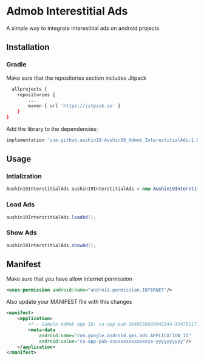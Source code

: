 
# Admob Interestitial Ads

A simple way to integrate interestitial ads on android projects.


## Installation

### Gradle
Make sure that the repositories section includes Jitpack

```bash
  allprojects {
    repositories {
        ...
        maven { url 'https://jitpack.io' }
    }
}
```
Add the library to the dependencies:

```bash    
implementation 'com.github.aushin19:Aushin19_Admob_InterestitialAds:1.0.0'
```
## Usage

### Intialization

```java
Aushin19InterstitialAds aushin19InterstitialAds = new Aushin19InterstitialAds(MainActivity.this, "ca-app-pub-3940256099942544/1033173712");
```

### Load Ads

```java
aushin19InterstitialAds.loadAd();
```

### Show Ads

```java
aushin19InterstitialAds.showAd();
```

## Manifest
Make sure that you have allow internet permission
```xml
<uses-permission android:name="android.permission.INTERNET"/>
```

Also update your MANIFEST file with this changes
```xml
<manifest>
    <application>
        <!-- Sample AdMob app ID: ca-app-pub-3940256099942544~3347511713 -->
        <meta-data
            android:name="com.google.android.gms.ads.APPLICATION_ID"
            android:value="ca-app-pub-xxxxxxxxxxxxxxxx~yyyyyyyyyy"/>
    </application>
</manifest>
```

